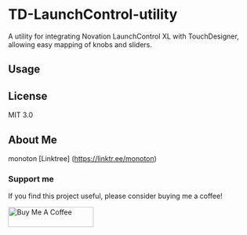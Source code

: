 # TD-LaunchControl-utility
A utility for integrating Novation LaunchControl XL with TouchDesigner, allowing easy mapping of knobs and sliders.

## Usage

## License
MIT 3.0

## About Me
monoton 
[Linktree] (https://linktr.ee/monoton)

### Support me
If you find this project useful, please consider buying me a coffee!

<a href="https://www.buymeacoffee.com/monoton" target="_blank"><img src="https://cdn.buymeacoffee.com/buttons/default-orange.png" alt="Buy Me A Coffee" height="41" width="174"></a>
